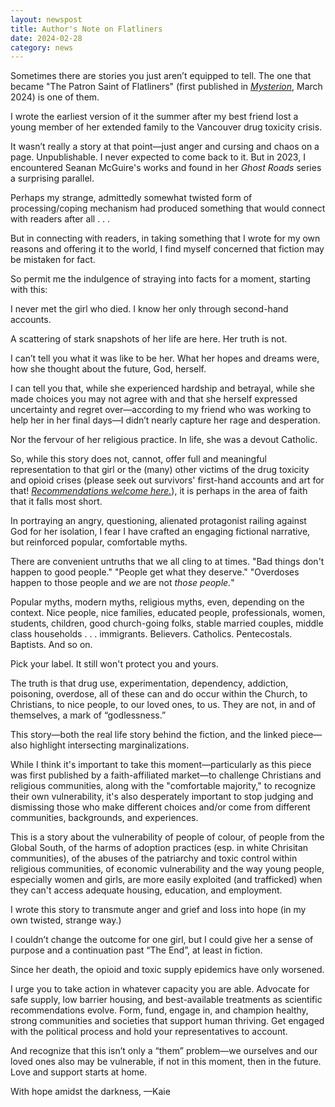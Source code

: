 ```yaml
---
layout: newspost
title: Author's Note on Flatliners
date: 2024-02-28
category: news
---
```


Sometimes there are stories you just aren’t equipped to tell. The one that became "The Patron Saint of Flatliners" (first published in *[Mysterion]([https://www.mysteriononline.com/](https://www.mysteriononline.com/2024/03/the-patron-saint-of-flatliners.html))*, March 2024) is one of them.

I wrote the earliest version of it the summer after my best friend lost a young member of her extended family to the Vancouver drug toxicity crisis.

It wasn’t really a story at that point—just anger and cursing and chaos on a page. Unpublishable. I never expected to come back to it. But in 2023, I encountered Seanan McGuire's works and found in her *Ghost Roads* series a surprising parallel.

Perhaps my strange, admittedly somewhat twisted form of processing/coping mechanism had produced something that would connect with readers after all . . .

But in connecting with readers, in taking something that I wrote for my own reasons and offering it to the world, I find myself concerned that fiction may be mistaken for fact.

So permit me the indulgence of straying into facts for a moment, starting with this:

I never met the girl who died. I know her only through second-hand accounts.

A scattering of stark snapshots of her life are here. Her truth is not.

I can’t tell you what it was like to be her. What her hopes and dreams were, how she thought about the future, God, herself.

I can tell you that, while she experienced hardship and betrayal, while she made choices you may not agree with and that she herself expressed uncertainty and regret over—according to my friend who was working to help her in her final days—I didn’t nearly capture her rage and desperation.

Nor the fervour of her religious practice. In life, she was a devout Catholic.

So, while this story does not, cannot, offer full and meaningful representation to that girl or the (many) other victims of the drug toxicity and opioid crises (please seek out survivors' first-hand accounts and art for that! [*Recommendations welcome here.*](https://docs.google.com/forms/d/e/1FAIpQLScZ3xiCeHk-BP2NZmToNyds4WHRf6SRNAl9YdwCnM78dZ3-Iw/viewform?usp=sf_link)), it is perhaps in the area of faith that it falls most short.

In portraying an angry, questioning, alienated protagonist railing against God for her isolation, I fear I have crafted an engaging fictional narrative, but reinforced popular, comfortable myths.

There are convenient untruths that we all cling to at times. "Bad things don't happen to good people." "People get what they deserve." "Overdoses happen to those people and *we* are not *those people.*"

Popular myths, modern myths, religious myths, even, depending on the context. Nice people, nice families, educated people, professionals, women, students, children, good church-going folks, stable married couples, middle class households . . . immigrants. Believers. Catholics. Pentecostals. Baptists. And so on.

Pick your label. It still won't protect you and yours.

The truth is that drug use, experimentation, dependency, addiction, poisoning, overdose, all of these can and do occur within the Church, to Christians, to nice people, to our loved ones, to us. They are not, in and of themselves, a mark of “godlessness.”

This story—both the real life story behind the fiction, and the linked piece—also highlight intersecting marginalizations.

While I think it's important to take this moment—particularly as this piece was first published by a faith-affiliated market—to challenge Christians and religious communities, along with the "comfortable majority," to recognize their own vulnerability, it's also desperately important to stop judging and dismissing those who make different choices and/or come from different communities, backgrounds, and experiences.

This is a story about the vulnerability of people of colour, of people from the Global South, of the harms of adoption practices (esp. in white Chrisitan communities), of the abuses of the patriarchy and toxic control within religious communities, of economic vulnerability and the way young people, especially women and girls, are more easily exploited (and trafficked) when they can't access adequate housing, education, and employment.

I wrote this story to transmute anger and grief and loss into hope (in my own twisted, strange way.)

I couldn’t change the outcome for one girl, but I could give her a sense of purpose and a continuation past “The End”, at least in fiction.

Since her death, the opioid and toxic supply epidemics have only worsened.

I urge you to take action in whatever capacity you are able. Advocate for safe supply, low barrier housing, and best-available treatments as scientific recommendations evolve. Form, fund, engage in, and champion healthy, strong communities and societies that support human thriving. Get engaged with the political process and hold your representatives to account.

And recognize that this isn’t only a “them” problem—we ourselves and our loved ones also may be vulnerable, if not in this moment, then in the future. Love and support starts at home.

With hope amidst the darkness,
—Kaie
